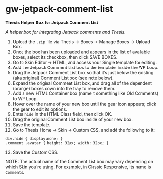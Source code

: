 # gw-jetpack-comment-list
**Thesis Helper Box for Jetpack Comment List**

_A helper box for integrating Jetpack comments and Thesis._

1. Upload the `.zip` file via Thesis → Boxes → Manage Boxes → Upload Box.
2. Once the box has been uploaded and appears in the list of available boxes, select its checkbox, then click SAVE BOXES.
3. Go to Skin Editor → HTML, and access your Single template for editing.
4. Add the Jetpack Comment List box to the template, inside the WP Loop.
5. Drag the Jetpack Comment List box so that it’s just below the existing (aka original) Comment List box (see note below).
6. Expand the original Comment List box, and drag all of the dependent (orange) boxes down into the tray to remove them.
7. Add a new HTML Container box (name it something like Old Comments) to WP Loop.
8. Hover over the name of your new box until the gear icon appears; click the gear to edit its options.
9. Enter `hide` in the HTML Class field, then click OK.
10. Drag the original Comment List box inside of your new box.
11. Save the template.
12. Go to Thesis Home → Skin → Custom CSS, and add the following to it:

```
div.hide { display:none; }
.comment .avatar { height: 32px; width: 32px; }
```

13. Save the Custom CSS.

NOTE: The actual name of the Comment List box may vary depending on which Skin you’re using. For example, in Classic Responsive, its name is `Comments`.
